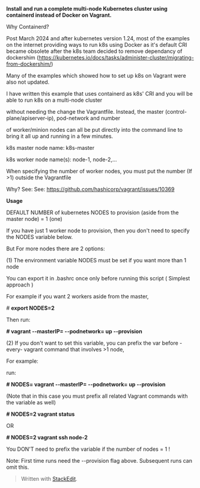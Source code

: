 
**Install and run a complete multi-node Kubernetes cluster using containerd instead of Docker on Vagrant.**

  

Why Containerd?

Post March 2024 and after kubernetes version 1.24, most of the examples on the internet providing ways to run k8s using Docker as it's default CRI became obsolete after the k8s team decided to remove dependancy of dockershim (https://kubernetes.io/docs/tasks/administer-cluster/migrating-from-dockershim/)

  

Many of the examples which showed how to set up k8s on Vagrant were also not updated.

  

I have written this example that uses containerd as k8s' CRI and you will be able to run k8s on a multi-node cluster

without needing the change the Vagrantfile. Instead, the master (control-plane/apiserver-ip), pod-network and number

of worker/minion nodes can all be put directly into the command line to bring it all up and running in a few minutes.

  

k8s master node name:  k8s-master

k8s worker node name(s):  node-1, node-2,...

  

When specifying the number of worker nodes, you must put the number (If >1) outside the Vagrantfile

Why? See: See: https://github.com/hashicorp/vagrant/issues/10369

  

**Usage**

  

DEFAULT NUMBER of kubernetes NODES to provision (aside from the master node) = 1 (one)

  

If you have just 1 worker node to provision, then you don't need to specify the NODES variable below.

  

But For more nodes there are 2 options:

(1) The environment variable NODES must be set if you want more than 1 node

You can export it in .bashrc once only before running this script ( Simplest approach )

For example if you want 2 workers aside from the master,

\# **export NODES=2**

Then run:

**\# vagrant --masterIP=<IP of master control plane node> --podnetwork=<IP range of pod network> up --provision**

  

(2) If you don't want to set this variable, you can prefix the var before -every- vagrant command that involves >1 node,

For example:

run:

**\# NODES=<n> vagrant --masterIP=<IP of master control plane node> --podnetwork=<IP range of pod network> up --provision**

  

(Note that in this case you must prefix all related Vagrant commands with the variable as well)

**\# NODES=2 vagrant status**

OR

**\# NODES=2 vagrant ssh node-2**

You DON'T need to prefix the variable if the number of nodes = 1 !

  

Note: First time runs need the --provision flag above. Subsequent runs can omit this.

> Written with [StackEdit](https://stackedit.io/).
